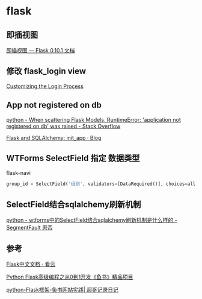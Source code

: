 # flask

## 即插视图

[即插视图 — Flask 0.10.1 文档](http://docs.jinkan.org/docs/flask/views.html)

## 修改 flask_login view

[Customizing the Login Process](https://flask-login.readthedocs.io/en/latest/#customizing-the-login-process)

## App not registered on db

[python - When scattering Flask Models, RuntimeError: &#39;application not registered on db&#39; was raised - Stack Overflow](https://stackoverflow.com/questions/19437883/when-scattering-flask-models-runtimeerror-application-not-registered-on-db-w)

[Flask and SQLAlchemy: init_app &middot; Blog](https://piotr.banaszkiewicz.org/blog/2012/06/29/flask-sqlalchemy-init_app/)

## WTForms SelectField 指定 数据类型

flask-navi 


```python
group_id = SelectField('组别', validators=[DataRequired()], choices=all_groups, coerce=int)

```

## SelectField结合sqlalchemy刷新机制

[python - wtforms中的SelectField结合sqlalchemy刷新机制是什么样的 - SegmentFault 思否](https://segmentfault.com/q/1010000011641873)

## 参考

[Flask中文文档 · 看云](https://www.kancloud.cn/hartnett/flask/131479)

[Python Flask高级编程之从0到1开发《鱼书》精品项目](https://coding.imooc.com/class/chapter/194.html)

[python-Flask框架-鱼书网站实践| 超哥记录日记](http://xchcloud.cn/python-Flask%E6%A1%86%E6%9E%B6-%E9%B1%BC%E4%B9%A6%E7%BD%91%E7%AB%99%E5%AE%9E%E8%B7%B5/)
